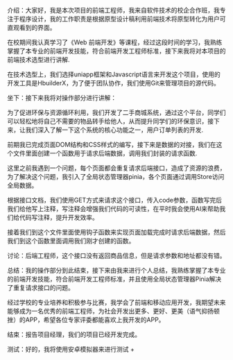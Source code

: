 介绍：大家好，我是本次项目的前端工程师，我来自软件技术的校企合作班，我专注于程序设计，我的工作职责是根据原型设计稿利用前端技术将原型转化为用户可直观看到的界面。

在校期间我认真学习了《Web 前端开发》等课程，经过这段时间的学习，我熟练掌握了本专业的前端开发技能，符合前端开发工程师标准，接下来我将对本项目的前端技术选型进行讲解.

在技术选型上，我们选择uniapp框架和Javascript语言来开发这个项目，使用的开发工具是HbuilderX，为了便于团队协作，我们使用Git来管理项目的源代码。

坐下：接下来我将对操作部分进行讲解： 

为了促进环保与资源循环利用，我们开发了二手商城系统，通过这个平台，同学们可以轻松地将自己不需要的物品转手给他人，从而提升同学们的环保意识，接下来，让我们深入了解一下这个系统的核心功能之一，用户订单列表的开发.

前期我已完成页面DOM结构和CSS样式的编写，接下来是数据的对接，我们在这个文件里面创建一个函数用于请求后端数据，调用我们封装的请求函数.

这里之前我遇到一个问题，每个页面都会重复请求后端接口，造成了资源的浪费，为了解决这个问题，我引入了全局状态管理器pinia，各个页面通过调用Store访问全局数据。

根据接口文档，我们使用GET方式来请求这个接口，传入code参数，函数写完后我们给他写上注释，写注释会增强我们代码的可读性，在平时我会使用AI来帮助我们给代码写注释，提升开发效率。

接着我们到这个文件里面使用钩子函数来实现页面加载完成时请求后端数据，然后我们到这个函数里面调用我们刚才创建的函数。

讨论：后端工程师，这个接口没有返回商品信息，但是请求参数和地址都没有错。

总结：我的操作部分到此结束，接下来由我来进行个人总结，我熟练掌握了本专业的前端开发技能，符合前端开发工程师标准，并且使用全局状态管理器Pinia解决了重复请求接口的问题。

经过学校的专业培养和积极参与比赛，我学会了前端和移动应用开发，我期望未来能够成为一名优秀的前端工程师，为社会开发出更多、更好、更美（语气抑扬顿挫）的APP，希望各位专家评委都能喜欢上我开发的APP。

结束：报告项目经理，我们的项目已经开发完成。

测试：好的，我将使用安卓模拟器来进行测试
+